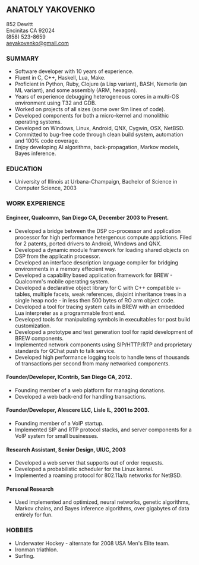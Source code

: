 ANATOLY YAKOVENKO
-----------------
852 Dewitt  
Encinitas CA 92024  
(858) 523-8659  
aeyakovenko@gmail.com  

### SUMMARY ###
   * Software developer with 10 years of experience.
   * Fluent in C, C++, Haskell, Lua, Make.
   * Proficient in Python, Ruby, Clojure (a Lisp variant), BASH,
     Nemerle (an ML variant), and some assembly (ARM, hexagon).
   * Years of experience debugging heterogeneous cores in a multi-OS
     environment using T32 and GDB.
   * Worked on projects of all sizes (some over 9m lines of code).
   * Developed components for both a micro-kernel and monolithic
     operating systems.
   * Developed on Windows, Linux, Android, QNX, Cygwin, OSX, NetBSD.
   * Committed to bug-free code through clean build system, automation
     and 100% code coverage.
   * Enjoy developing AI algorithms, back-propagation, Markov models,
     Bayes inference.

### EDUCATION ###
   * University of Illinois at Urbana-Champaign, Bachelor of Science
     in Computer Science, 2003

### WORK EXPERIENCE ###
#### Engineer, Qualcomm, San Diego CA, December 2003 to Present. ####
   * Developed a bridge between the DSP co-processor and application 
     processor for high performance hetergenous compute applictions. 
     Filed for 2 patents, ported drivers to Android, Windows and QNX.
   * Developed a dynamic module framework for loading shared objects 
     on DSP from the applicatin processor.
   * Developed an interface description language compiler for 
     bridging environments in a memory effecient way.
   * Developed a capability based application framework for BREW -
     Qualcomm's mobile operating system.
   * Developed a declarative object library for C with C++ compatible
     v-tables, multiple facets, weak references, disjoint inheritance
     trees in a single heap node - in less then 500 bytes of RO arm
     object code.
   * Developed a tool for tracing system calls in BREW with an 
     embedded Lua interpreter as a programmable front end.
   * Developed tools for manipulating symbols in execultables for post
     build customization.
   * Developed a prototype and test generation tool for rapid
     development of BREW components.
   * Implemented network components using SIP/HTTP/RTP and proprietary
     standards for QChat push to talk service.
   * Developed high performance logging tools to handle tens of
     thousands of transactions per second from many networked
     components.

#### Founder/Developer, IContrib, San Diego CA, 2012. ####
   * Founding member of a web platform for managing donations.
   * Developed a web back-end for handling transactions.

#### Founder/Developer, Alescere LLC, Lisle IL, 2001 to 2003. ####
   * Founding member of a VoIP startup.
   * Implemented SIP and RTP protocol stacks, and server components
     for a VoIP system for small businesses.

#### Research Assistant, Senior Design, UIUC, 2003 ####
   * Developed a web server that supports out of order requests.
   * Developed a probabilistic scheduler for the Linux kernel.
   * Implemented a roaming protocol for 802.11a/b networks for NetBSD.

#### Personal Research ####
  * Used implemented and optimized, neural networks, genetic
    algorithms, Markov chains, and Bayes inference algorithms,
    over gigabytes of data entirely for fun.

### HOBBIES ###
   * Underwater Hockey - alternate for 2008 USA Men's Elite team.
   * Ironman triathlon.
   * Surfing.
